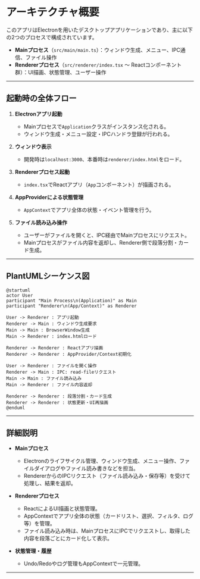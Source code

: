 # アーキテクチャ概要

このアプリはElectronを用いたデスクトップアプリケーションであり、主に以下の2つのプロセスで構成されています。

- **Mainプロセス**（`src/main/main.ts`）：ウィンドウ生成、メニュー、IPC通信、ファイル操作
- **Rendererプロセス**（`src/renderer/index.tsx` 〜 Reactコンポーネント群）：UI描画、状態管理、ユーザー操作

---

## 起動時の全体フロー

1. **Electronアプリ起動**
    - Mainプロセスで`Application`クラスがインスタンス化される。
    - ウィンドウ生成・メニュー設定・IPCハンドラ登録が行われる。

2. **ウィンドウ表示**
    - 開発時は`localhost:3000`、本番時は`renderer/index.html`をロード。

3. **Rendererプロセス起動**
    - `index.tsx`でReactアプリ（`App`コンポーネント）が描画される。

4. **AppProviderによる状態管理**
    - `AppContext`でアプリ全体の状態・イベント管理を行う。

5. **ファイル読み込み操作**
    - ユーザーがファイルを開くと、IPC経由でMainプロセスにリクエスト。
    - Mainプロセスがファイル内容を返却し、Renderer側で段落分割・カード生成。

---

## PlantUMLシーケンス図

```plantuml
@startuml
actor User
participant "Main Process\n(Application)" as Main
participant "Renderer\n(App/Context)" as Renderer

User -> Renderer : アプリ起動
Renderer -> Main : ウィンドウ生成要求
Main -> Main : BrowserWindow生成
Main -> Renderer : index.htmlロード

Renderer -> Renderer : Reactアプリ描画
Renderer -> Renderer : AppProvider/Context初期化

User -> Renderer : ファイルを開く操作
Renderer -> Main : IPC: read-fileリクエスト
Main -> Main : ファイル読み込み
Main -> Renderer : ファイル内容返却

Renderer -> Renderer : 段落分割・カード生成
Renderer -> Renderer : 状態更新・UI再描画
@enduml
```

---

## 詳細説明

- **Mainプロセス**
    - Electronのライフサイクル管理、ウィンドウ生成、メニュー操作、ファイルダイアログやファイル読み書きなどを担当。
    - RendererからのIPCリクエスト（ファイル読み込み・保存等）を受けて処理し、結果を返却。

- **Rendererプロセス**
    - ReactによるUI描画と状態管理。
    - AppContextでアプリ全体の状態（カードリスト、選択、フィルタ、ログ等）を管理。
    - ファイル読み込み時は、MainプロセスにIPCでリクエストし、取得した内容を段落ごとにカード化して表示。

- **状態管理・履歴**
    - Undo/Redoやログ管理もAppContextで一元管理。

---
